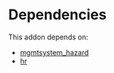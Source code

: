 # Dependencies

This addon depends on:

- [mgmtsystem_hazard](https://github.com/bringout/oca-technical)
- [hr](https://github.com/bringout/oca-ocb-hr/tree/8ba7c48b948434a6e0f007fa4a42b2c2404b816a/odoo-bringout-oca-ocb-hr)
